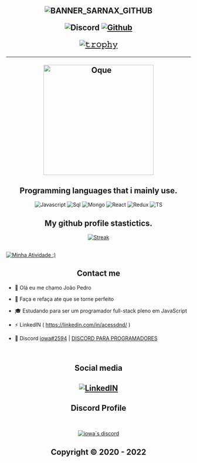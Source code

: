 <h2 align="center">

  
<p align="center">
  
![BANNER_SARNAX_GITHUB](https://i.pinimg.com/originals/a3/33/25/a3332514e980446f5db4ab34e59eee18.gif)  

<p align="center">
   <img alt="Discord" src="https://img.shields.io/badge/Discord-iowa%232594-7289DA?style=for-the-badge&logo=discord&logoColor=7289DA&logoWidth=10&labelColor=000%27"></a>  
  <a href="https://github.com/AcessDnD">
   <img alt="Github" src="https://img.shields.io/github/followers/AcessDnd?color=7289DA&logo=github&label=Seguidores&style=for-the-badge&logoWidth=10&labelColor=000'"></a>   
  
  
[![𝚝𝚛𝚘𝚙𝚑𝚢](https://github-profile-trophy.vercel.app/?username=ryo-ma&column=8&margin-w=20&margin-h=0&no-bg=true&no-frame=true&theme=dark_dimmed)](https://github.com/ryo-ma)

  ----


<p align="center">
<img src="https://readme-spotify-status-liart.vercel.app/api/run-spotify-status" alt="Oque" width="300" align/>
</p>


<h2 align="center">Programming languages that i mainly use.</h2>
<p align="center">
  <img alt="Javascript" src="https://img.shields.io/badge/-JavaScript-090909?style=for-the-badge&logo=JavaScript&logoColor=E9D54D"></a> 
  <img alt="Sql" src="https://img.shields.io/badge/-Sql-090909?style=for-the-badge&logo=mysql&logoColor=00648B"></a> 
  <img alt="Mongo" src="https://img.shields.io/badge/-MongoDB-090909?style=for-the-badge&logo=MongoDB&logoColor=00648B"></a> 
  <img alt="React" src="https://img.shields.io/badge/-React-090909?style=for-the-badge&logo=React&logoColor=E9D54D"></a>
  <img alt="Redux" src="https://img.shields.io/badge/-Redux-090909?style=for-the-badge&logo=Redux&logoColor=E9D54D"></a>
  <img alt="TS" src="https://img.shields.io/badge/-TS-090909?style=for-the-badge&logo=TypeScript&logoColor=E9D54D"></a>
</p>



<h2 align="center">My github profile stastictics.</h2>

<p align="center">
    <a href="https://github.com/AcessDnd">
        <img title="Status de João" alt="Streak" src="https://github-readme-streak-stats.herokuapp.com/?user=AcessDnd&theme=dark&hide_border=true&stroke=f53b3b"/>
    </a>
</p><br>
<a href="https://github.com/AcessDnd"><img alt="Minha Atividade :)" src="https://activity-graph.herokuapp.com/graph?username=AcessDnd&bg_color=0D1117&color=eca15b&line=eca15b&point=FFFFFF&hide_border=true" /></a>
  



<h2 align="center">Contact me</h2>


- 👋 Olá eu me chamo João Pedro

- 📌 Faça e refaça ate que se torne perfeito

- 🎓 Estudando para ser um programador full-stack pleno em JavaScript

- ⚡ LinkedIN ( https://linkedin.com/in/acessdnd/ )

- 💬 Discord [iowa#2594](https://discord.com/users/758043294612848660) | [DISCORD PARA PROGRAMADORES](https://discord.gg/programming)

</pre><br>

<h2 align="center">Social media</h2>

<h2 align="center"</h2>

[![LinkedIN](https://img.shields.io/badge/-LinkedIN-%23282a36?style=for-the-badge&logoColor=0000FF&logo=linkedin)](linkedin.com/in/acessdnd/)


<h2 align="center">Discord Profile</h2><br>
  <p align="center">
    <a href="https://discord.com/users/758043294612848660">
        <img title="Iowa`s Profile" alt="iowa`s discord" src="https://discord.c99.nl/widget/theme-1/758043294612848660.png"/>
    </a>
</p>

</p>

<h2 align="center"> Copyright © 2020 - 2022
